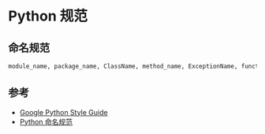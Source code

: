 # Python 规范

## 命名规范

```txt
module_name, package_name, ClassName, method_name, ExceptionName, function_name, GLOBAL_CONSTANT_NAME, global_var_name, instance_var_name, function_parameter_name, local_var_name
```

## 参考

* [Google Python Style Guide](https://github.com/google/styleguide/blob/gh-pages/pyguide.md)
* [Python 命名规范](http://www.cnblogs.com/zhanglianbo/p/5664997.html)